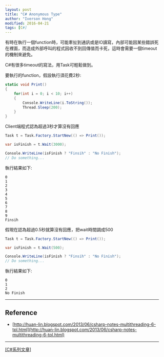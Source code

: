 ```yaml
---
layout: post
title: "C# Anonymous Type"
author: "Iverson Hong"
modified: 2016-04-21
tags: [C#]
---
```


有時在執行一個function時，可能牽扯到通訊或是IO讀寫，內部可能因某些錯誤死在裡面，而造成外部呼叫的程式因收不到回傳值而卡死，這時會需要一個timeout的機制來避免。

C#有很多timeout的寫法，用Task可輕鬆做到。

要執行的function，假設執行須花費2秒:
~~~csharp
static void Print()
{
    for(int i = 0; i < 10; i++)
    {
        Console.WriteLine(i.ToString());
        Thread.Sleep(200);
    }
}
~~~

Client端程式認為超過3秒才算沒有回應

~~~csharp
Task t = Task.Factory.StartNew(() => Print());

var isFinish = t.Wait(3000);

Console.WriteLine(isFinish ? "Finsih" : "No Finish");
// Do something...
~~~

執行結果如下:

    0
    1
    2
    3
    4
    5
    6
    7
    8
    9
    Finsih

假現在認為超過0.5秒就算沒有回應，把wait時間調成500

~~~csharp
Task t = Task.Factory.StartNew(() => Print());

var isFinish = t.Wait(500);

Console.WriteLine(isFinish ? "Finsih" : "No Finish");
// Do something...
~~~

執行結果如下:

    0
    1
    2
    No Finish
    
----------

## Reference ##

 - [http://huan-lin.blogspot.com/2013/06/csharp-notes-multithreading-6-tpl.html](http://huan-lin.blogspot.com/2013/06/csharp-notes-multithreading-6-tpl.html)

----------

[[C#系列文章]](http://iverson127.github.io/tags/#C#)